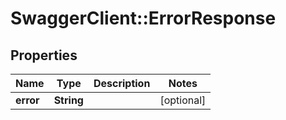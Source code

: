 # SwaggerClient::ErrorResponse

## Properties
Name | Type | Description | Notes
------------ | ------------- | ------------- | -------------
**error** | **String** |  | [optional] 


